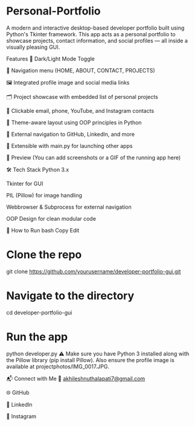 # Personal-Portfolio
A modern and interactive desktop-based developer portfolio built using Python's Tkinter framework. This app acts as a personal portfolio to showcase projects, contact information, and social profiles — all inside a visually pleasing GUI.

Features
🌙 Dark/Light Mode Toggle

🧭 Navigation menu (HOME, ABOUT, CONTACT, PROJECTS)

🖼️ Integrated profile image and social media links

🗂️ Project showcase with embedded list of personal projects

📧 Clickable email, phone, YouTube, and Instagram contacts

🎨 Theme-aware layout using OOP principles in Python

🔗 External navigation to GitHub, LinkedIn, and more

🧪 Extensible with main.py for launching other apps

📸 Preview
(You can add screenshots or a GIF of the running app here)

🛠️ Tech Stack
Python 3.x

Tkinter for GUI

PIL (Pillow) for image handling

Webbrowser & Subprocess for external navigation

OOP Design for clean modular code

📂 How to Run
bash
Copy
Edit
# Clone the repo
git clone https://github.com/yourusername/developer-portfolio-gui.git

# Navigate to the directory
cd developer-portfolio-gui

# Run the app
python developer.py
⚠ Make sure you have Python 3 installed along with the Pillow library (pip install Pillow). Also ensure the profile image is available at projectphotos/IMG_0017.JPG.

📬 Connect with Me
📧 akhileshnuthalapati7@gmail.com

🌐 GitHub

💼 LinkedIn

📸 Instagram
